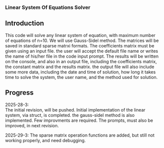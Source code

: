 ### Linear System Of Equations Solver ###

## Introduction ##
This code will solve any linear system of equation, with maximum number of equations of n=10.
We will use Gauss-Sidel method. The matrices will be saved in standard sparse matrxi formats.
The coefficients matrix must be given using an input file. the user will accept the default file name or writes the name of his/her file in the code input prompt.
The results will be written on the console, and also in an output file, including the coefficients matrix, the constant matrix and the results matrix. the output file will also include some more data, including the date and time of solution, how long it takes time to solve the system, the user name, and the method used for solution.



## Progress ##

2025-28-3:  
The initial revision, will be pushed. Initial implementation of the linear system, via struct, is completed. the gauss-sidel method is also implemented. Few improvments are required.
The prompts, must also be improved, in next revision.


2025-29-3:
The sparse matrix operation functions are added, but still not working properly, and need debugging.